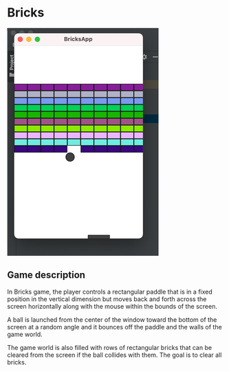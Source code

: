 # Bricks

![Screenshot](bricks_screenshot.png?raw=true "Bricks sreenshot")

## Game description
In Bricks game, the player controls a rectangular paddle that is in a fixed position in the vertical dimension but moves back and forth across the screen horizontally along with the mouse within the bounds of the screen.

A ball is launched from the center of the window toward the bottom of the screen at a random angle and it bounces off the paddle and the walls of the game world.

The game world is also filled with rows of rectangular bricks that can be cleared from the screen if the ball collides with them. The goal is to clear all bricks.